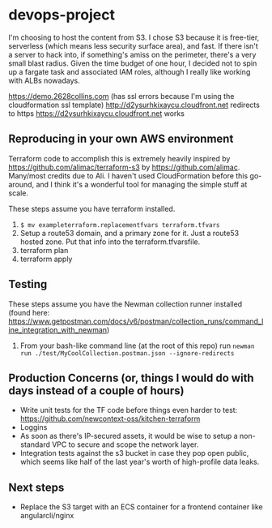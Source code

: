 # devops-project

I'm choosing to host the content from S3. I chose S3 because it is free-tier, serverless (which means less security surface area), and fast. If there isn't a server to hack into, if something's amiss on the perimeter, there's a very small blast radius. Given the time budget of one hour, I decided not to spin up a fargate task and associated IAM roles, although I really like working with ALBs nowadays.
 
https://demo.2628collins.com (has ssl errors because I'm using the cloudformation ssl template)
http://d2ysurhkixaycu.cloudfront.net redirects to https
https://d2ysurhkixaycu.cloudfront.net works

## Reproducing in your own AWS environment

Terraform code to accomplish this is extremely heavily inspired by https://github.com/alimac/terraform-s3 by https://github.com/alimac. Many/most credits due to Ali. I haven't used CloudFormation before this go-around, and I think it's a wonderful tool for managing the simple stuff at scale.

These steps assume you have terraform installed.

1. `$ mv exampleterraform.replacementfvars terraform.tfvars`
2. Setup a route53 domain, and a primary zone for it. Just a route53 hosted zone. Put that info into the terraform.tfvarsfile.
3. terraform plan
4. terraform apply

## Testing

These steps assume you have the Newman collection runner installed (found here: https://www.getpostman.com/docs/v6/postman/collection_runs/command_line_integration_with_newman)

1. From your bash-like command line (at the root of this repo) run `newman run ./test/MyCoolCollection.postman.json --ignore-redirects`

## Production Concerns (or, things I would do with days instead of a couple of hours)
- Write unit tests for the TF code before things even harder to test: https://github.com/newcontext-oss/kitchen-terraform
- Loggins
- As soon as there's IP-secured assets, it would be wise to setup a non-standard VPC to secure and scope the network layer.
- Integration tests against the s3 bucket in case they pop open public, which seems like half of the last year's worth of high-profile data leaks.

## Next steps
- Replace the S3 target with an ECS container for a frontend container like angularcli/nginx
